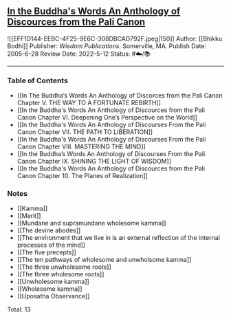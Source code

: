 ## [In the Buddha's Words An Anthology of Discources from the Pali Canon](https://www.amazon.com/gp/aw/d/B003XF1LIO/ref=tmm_kin_swatch_0?ie=UTF8&qid=1650578812&sr=8-1)

![[EFF1D144-EEBC-4F25-9E6C-308DBCAD792F.jpeg|150]]
Author: [[Bhikku Bodhi]]
Publisher: _Wisdom Publications_. Somerville, MA.
Publish Date: 2005-6-28
Review Date: 2022-5-12
Status: #☁️/📚 

___

### Table of Contents

- [[In The Buddha’s Words An Anthology of Discorces from the Pali Canon Chapter V. THE WAY TO A FORTUNATE REBIRTH]]
- [[In the Buddha's Words An Anthology of Discources from the Pali Canon Chapter VI. Deepening One’s Perspective on the World]]
- [[In the Buddha's Words An Anthology of Discourses From the Pali Canon Chapter VII. THE PATH TO LIBERATION]]
- [[In the Buddha's Words An Anthology of Discourses From the Pali Canon Chapter VIII. MASTERING THE MIND]]
- [[In the Buddha’s Words An Anthology of Discourses From the Pali Canon Chapter IX. SHINING THE LIGHT OF WISDOM]]
- [[In the Buddha's Words An Anthology of Discources from the Pali Canon Chapter 10. The Planes of Realization]]

### Notes

- [[Kamma]]
- [[Merit]]
- [[Mundane and supramundane wholesome kamma]] 
- [[The devine abodes]] 
- [[The environment that we live in is an external reflection of the internal processes of the mind]]
- [[The five precepts]]
- [[The ten pathways of wholesome and unwholsome kamma]]
- [[The three unwholesome roots]]
- [[The three wholesome roots]]
- [[Unwholesome kamma]]
- [[Wholesome kamma]]
- [[Uposatha Observance]]

Total: 13
